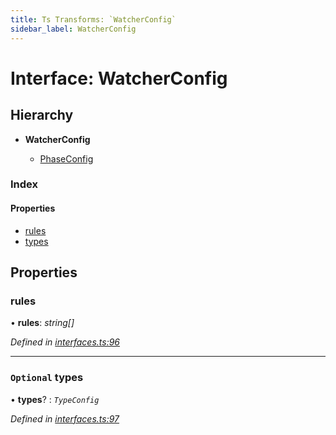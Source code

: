 ```yaml
---
title: Ts Transforms: `WatcherConfig`
sidebar_label: WatcherConfig
---
```


# Interface: WatcherConfig

## Hierarchy

* **WatcherConfig**

  * [PhaseConfig](phaseconfig.md)

### Index

#### Properties

* [rules](watcherconfig.md#rules)
* [types](watcherconfig.md#optional-types)

## Properties

###  rules

• **rules**: *string[]*

*Defined in [interfaces.ts:96](https://github.com/terascope/teraslice/blob/9dc0f8b8/packages/ts-transforms/src/interfaces.ts#L96)*

___

### `Optional` types

• **types**? : *`TypeConfig`*

*Defined in [interfaces.ts:97](https://github.com/terascope/teraslice/blob/9dc0f8b8/packages/ts-transforms/src/interfaces.ts#L97)*

